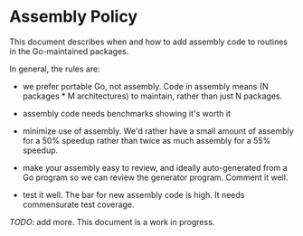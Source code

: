 # Assembly Policy

This document describes when and how to add assembly code to routines in the Go-maintained packages.

In general, the rules are:

* we prefer portable Go, not assembly. Code in assembly means (N packages * M architectures) to maintain, rather than just N packages.

* assembly code needs benchmarks showing it's worth it

* minimize use of assembly. We'd rather have a small amount of assembly for a 50% speedup rather than twice as much assembly for a 55% speedup.

* make your assembly easy to review, and ideally auto-generated from a Go program so we can review the generator program. Comment it well.

* test it well. The bar for new assembly code is high. It needs commensurate test coverage.

*TODO*: add more. This document is a work in progress.